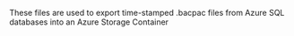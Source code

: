 These files are used to export time-stamped .bacpac files from Azure SQL databases into an Azure Storage Container
